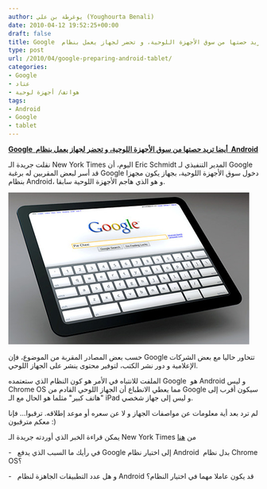 ```yaml
---
author: يوغرطة بن علي (Youghourta Benali)
date: 2010-04-12 19:52:25+00:00
draft: false
title: Google  أيضا تريد حصتها من سوق الأجهزة اللوحية، و تحضر لجهاز يعمل بنظام  Android
type: post
url: /2010/04/google-preparing-android-tablet/
categories:
- Google
- عتاد
- هواتف/ أجهزة لوحية
tags:
- Android
- Google
- tablet
---
```


[**Google  أيضا تريد حصتها من سوق الأجهزة اللوحية، و تحضر لجهاز يعمل بنظام  Android**](https://www.it-scoop.com/2010/04/google-preparing-android-tablet/)


نقلت جريدة الـ New York Times اليوم، أن Eric Schmidt المدير التنفيذي لـ Google قد أسر لبعض المقربين له برغبة Google دخول سوق الأجهزة اللوحية، بجهاز يكون مجهزا بنظام Android، و هو الذي هاجم الأجهزة اللوحية سابقا.

[![](Google-Tablet.jpg)
](https://www.it-scoop.com/2010/04/google-preparing-android-tablet/)

حسب بعض المصادر المقربة من الموضوع، فإن Google تتحاور حاليا مع بعض الشركات الإعلامية و دور نشر الكتب، لتوفير محتوى ينشر على الجهاز اللوحي.

الملفت للانتباه في الأمر هو كون النظام الذي ستعتمده Google  هو Android و ليس Chrome OS مما يعطي الانطباع أن الجهاز اللوحي القادم من Google سيكون أقرب إلى "هاتف كبير" مثلما هو الحال مع الـ iPad و ليس إلى جهاز شخصي.

لم ترد بعد أية معلومات عن مواصفات الجهاز و لا عن سعره أو موعد إطلاقه. ترقبوا... فإنا معكم مترقبون :)

يمكن قراءة الخبر الذي أوردته جريدة الـ New York Times من [هنا](http://www.nytimes.com/2010/04/12/technology/12slate.html?pagewanted=2)

-   في رأيك ما السبب الذي يدفع Google إلى اختيار نظام Android  بدل نظام Chrome OS؟

-   و هل عدد التطبيقات الجاهزة لنظام Android قد يكون عاملا مهما في اختيار النظام؟
